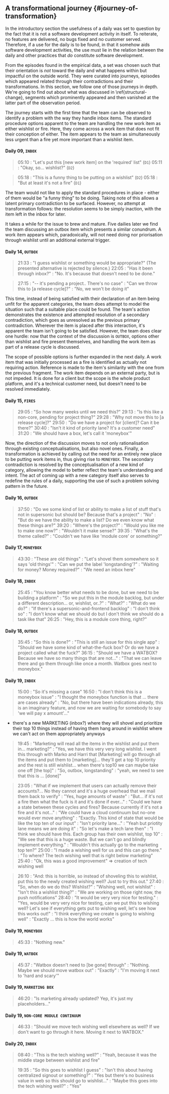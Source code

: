 
## A transformational journey {#journey-of-transformation}

In the introductory section the usefulness of a daily was set to question by the fact that it is not a software development activity in itself. To reiterate, no features are delivered, no bugs fixed and no customer served. Therefore, if a use for the daily is to be found, in that it somehow aids software development activities, the use must lie in the relation between the daily and other practices that _do_ constitute software development.

From the episodes found in the empirical data, a set was chosen such that their orientation is *not* toward the daily and what happens within but impactful on the outside world. They were curated into journeys, episodes which appeared related through their contradictions and their transformations. In this section, we follow one of those journeys in depth. We're going to find out about what was discussed in \ref{structural-change}, segments which prominently appeared and then vanished at the latter part of the observation period.

The journey starts with the first time that the team can be observed to identify a problem with the way they handle inbox items. The standard procedure options apparent to the team are handling the new work item as either wishlist or fire. Here, they come across a work item that does not fit their conception of either. The item appears to the team as simultaneously less urgent than a fire yet more important than a wishlist item.

#### Daily 09, `INBOX`

> 05:10
> :   "Let's put this [new work item] on the 'required' list" (`D1`)
> 05:11
> :   "Okay, so... wishlist?" (`D2`)
<!-- > 05:16
> :   "Well..." (`D3`) -->
> 05:18
> :   "This is a funny thing to be putting on a wishlist" (`D2`)
> 05:18
> :   "But at least it's not a fire" (`D1`)

The team would not like to apply the standard procedures in place - either of them would be "a funny thing" to be doing. Taking note of this allows a latent primary contradiction to be surfaced. However, no attempt at transformation follows: the resolution seems to be simply inaction, with the item left in the inbox for later. <!-- Is this true? -->

It takes a while for the issue to brew and mature. Five dailies later we find the team discussing an outbox item which presents a similar conundrum. A work item appears which, paradoxically, will not need doing nor priorisation through wishlist until an additional external trigger.

#### Daily 14, `OUTBOX`

> 21:33
> :   "I guess wishlist or something would be appropriate?" (The presented alternative is rejected by silence.<!-- Is this true? -->)
> 22:05
> :   "Has it been through inbox?"
> :   "No. It's because that doesn't need to be done."

> 27:15
> :   "-- it's pending a project.. There's no case"
> :   "Can we throw this to [a release cycle]?"
> :   "No, we won't be doing it"

This time, instead of being satisfied with their declaration of an item being unfit for the apparent categories, the team does attempt to model the situation such that a suitable place could be found. The team's action demonstrates the existence and attempted resolution of a secondary contradiction, which goes as unresolved as the previous primary contradiction. Wherever the item is placed after this interaction, it's apparent the team isn't going to be satisfied. However, the team does clear one hurdle: now that the context of the discussion is `OUTBOX`, options other than wishlist and fire present themselves, and handling the work item as part of a release cycle is discussed.

The scope of possible options is further expanded in the next daily. A work item that was initially processed as a fire is identified as actually not requiring action. Reference is made to the item's similarity with the one from the previous fragment. The work item depends on an external party, but is not impeded. It is done for a client but the scope is the whole product platform, and it's a technical customer need, but doesn't need to be resolved immediately.

#### Daily 15, `FIRES`

> 29:05
> :   "So how many weeks until we need this?"
> 29:13
> :   "Is this like a non-core, pending for project thing?"
> 29:28
> :   "Why not move this to [a release cycle]?"
> 29:50
> :   "Do we have a project for [client]? Can it be there?"
> 30:40
> :   "Isn't it kind of priority lane? It's a customer need"
> 31:20
> :   "We should have a box, let's call it 'moneybox'"

Now, the direction of the discussion moves to not only rationalisation through existing conceptualisations, but also novel ones. Finally, a transformation is achieved by calling out the need for an entirely new place to be putting work items in, thus giving rise to `MONEYBOX`. The secondary contradiction is resolved by the conceptualisation of a new kind of category, allowing the model to better reflect the team's understanding and intent. The act of coming up with a new category itself also serves to redefine the rules of a daily, supporting the use of such a problem solving pattern in the future.


#### Daily 16, `OUTBOX`

> 37:50
> :   "Do we some kind of list or ability to make a list of stuff that's not in supersonic but should be? Because that's a project"
> :   "No"
> :   "But do we have the ability to make a list? Do we even know what these things are?"
> 39:20
> :   "Where's the project?"
> :   "Would you like me to make one now?"
> :   "Wouldn't it make sense?"
> 39:35
> :   "What's the theme called?"
> :   "Couldn't we have like 'module core' or something?"

#### Daily 17, `MONEYBOX`

> 43:30
> :   "These are old things"
> :   "Let's shovel them somewhere so it says 'old things'"
> :   "Can we put the label 'longstanding'?"
> :   "Waiting for money? Money required?"
> :   "We need an inbox here"

#### Daily 18, `INBOX`

> 25:45
> :   "You know better what needs to be done, but we need to be building a platform"
> :   "So we put this in the module backlog, but under a different description... or, wishlist, or..?"
> :   "What?"
> :   "What do we do?"
> :   "If there's a supersonic-and-frontend backlog"
> :   "I don't think so"
> :   "I don't know what we should do but I don't think we should do a task like that"
> 26:25
> :   "Hey, this is a module core thing, right?"


#### Daily 18, `OUTBOX`

> 35:45
> :   "So this is done?"
> :   "This is still an issue for this single app"
> :   "Should we have some kind of what-the-fuck box? Or do we have a project called what the fuck?"
> 36:15
> :   "Should we have a WATBOX? Because we have so many things that are not..."
> :   "That we can leave there and go them through like once a month. Watbox goes next to moneybox."

#### Daily 19, `INBOX`

> 15:00
> :   "So it's missing a case"
> 16:50
> :   "I don't think this is a moneybox issue"
> :   "I thought the moneybox function is that ... there are cases already"
> :   "No, but there have been indications already, this is an imaginary feature, and now we are waiting for somebody to say 'we will pay x amount'..."

+ there's a new MARKETING (inbox?) where they will shovel and prioritize their top 10 things instead of having them hang around in wishlist where we can't act on them appropriately anyways

> 19:45
> :   "Marketing will read all the items in the wishlist and put them in... marketing?"
> :   "Yes, we have this very very long wishlist. I went this through with Marko and Harri that [Marketing] will go through all the items and put them to [marketing]... they'll get a top 10 priority and the rest is still wishlist... when there's top10 we can maybe take one off [the top]"
> :   "So, outbox, longstanding"
> :   "yeah, we need to see that this is ... [done]"

> 23:05
> :   "What if we implement that users can actually remove their accounts?... No they cannot and it's a huge overhead that we mail them back to verify"
> :   "Yes, huge amounts of waste"
> :   "But... if it's not a fire then what the fuck is it and it's done if ever..."
> :   "Could we have a state between these cycles and fires? Because currently if it's not a fire and it's not..."
> :   "We could have a cloud continuum but no-one would ever move anything"
> :   "Exactly. This kind of state that would be like the top ten of our input"
> :   "Isn't priority lane..."
> :   "Yeah but priotity lane means we are doing it"
> :   "So let's make a tech lane then"
> :   "I think we should have this. Each group has their own wishlist, top 10"
> :   "We see that this is a huge waste. But we can't go and blindly implement everything."
> :   "Wouldn't this actually go to the marketing top ten?"
> 25:00
> :   "I made a wishing well for us and this can go there."
> :   "To where? The tech wishing well that is right below marketing"
> 25:40
> :   "Ok, this was a good improvement"
=> creation of tech wishing well

> 26:10
> :   "And: this is horrible, so instead of shoveling this to wishlist, put this to the newly created wishing well? Just to try this out."
> 27:40
> :   "So, when do we do this? Wishlist?"
> :   "Wishing well, not wishlist"
> :   "Isn't this a wishlist thing?"
> :   "We are working on those right now, the push notifications"
> 28:40
> :   "It would be very very nice for testing."
> :   "Yes, would be very very nice for testing, can we put this to wishing well? Let's see if everything gets put to wishing well, let's see how this works out!"
> :   "I think everything we create is going to wishing well"
> :   "Exactly ... this is how the world works"

#### Daily 19, `MONEYBOX`

> 45:33
> :   "Nothing new."

#### Daily 19, `WATBOX`

> 45:37
> :   "Watbox doesn't need to [be gone] through"
> :   "Nothing. Maybe we should move watbox out"
> :   "Exactly"
> :   "I'm moving it next to 'hard and scary'"

#### Daily 19, `MARKETING BOX`

> 46:20
> :   "Is marketing already updated? Yep, it's just my placeholders..."

#### Daily 19, `NON-CORE MODULE CONTINUUM`

> 46:33
> :   "Should we move tech wishing well elsewhere as well? If we don't want to go through it here. Moving it next to WATBOX."


#### Daily 20, `INBOX`

> 08:40
> :   "This is the tech wishing well?"
> :   "Yeah, because it was the middle stage between wishlist and fire"

> 19:35
> :   "So this goes to wishlist I guess"
> :   "Isn't this about having centralized signout or something?"
> :   "Yes but there's no business value in web so this should go to wishlist..."
> :   "Maybe this goes into the tech wishing well?"
> :   "Yes"
